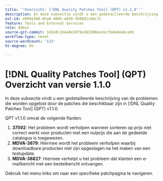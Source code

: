 ```yaml
---
title: '"Overzicht: [!DNL Quality Patches Tool] (QPT) v1.1.0'''
description: In deze subsectie vindt u een gedetailleerde beschrijving van de problemen die worden opgelost door de patches die beschikbaar zijn in [!DNL Quality Patches Tool] (QPT) v1.1.0.
exl-id: e099e388-85a8-4885-a658-fb8801c94c7c
feature: Tools and External Services
role: Admin
source-git-commit: 1d2e0c1b4a8e3d79a362500ee3ec7bde84a6ce0d
workflow-type: tm+mt
source-wordcount: '113'
ht-degree: 0%

---
```


# [!DNL Quality Patches Tool] (QPT) Overzicht van versie 1.1.0

In deze subsectie vindt u een gedetailleerde beschrijving van de problemen die worden opgelost door de patches die beschikbaar zijn in [!DNL Quality Patches Tool] (QPT) v1.1.0.

QPT v1.1.0 omvat de volgende flarden:

1. **37592**: Het probleem wordt verholpen wanneer sorteren op prijs niet correct werkt voor producten met een nulprijs die aan de gedeelde catalogus is toegewezen.
1. **MDVA-3879**: Hiermee wordt het probleem verholpen waarbij downloadbare producten niet zijn opgeslagen na het maken van een testupdate.
1. **MDVA-38827**: Hiermee verhelpt u het probleem dat klanten een e-mailbericht met een bestelbericht ontvangen.

Gebruik het menu links om naar een specifieke patchpagina te navigeren.
